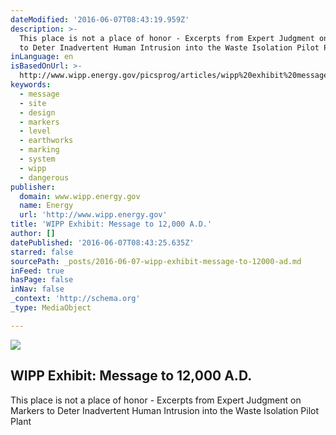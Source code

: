 ```yaml
---
dateModified: '2016-06-07T08:43:19.959Z'
description: >-
  This place is not a place of honor - Excerpts from Expert Judgment on Markers
  to Deter Inadvertent Human Intrusion into the Waste Isolation Pilot Plant
inLanguage: en
isBasedOnUrl: >-
  http://www.wipp.energy.gov/picsprog/articles/wipp%20exhibit%20message%20to%2012,000%20a_d.htm
keywords:
  - message
  - site
  - design
  - markers
  - level
  - earthworks
  - marking
  - system
  - wipp
  - dangerous
publisher:
  domain: www.wipp.energy.gov
  name: Energy
  url: 'http://www.wipp.energy.gov'
title: 'WIPP Exhibit: Message to 12,000 A.D.'
author: []
datePublished: '2016-06-07T08:43:25.635Z'
starred: false
sourcePath: _posts/2016-06-07-wipp-exhibit-message-to-12000-ad.md
inFeed: true
hasPage: false
inNav: false
_context: 'http://schema.org'
_type: MediaObject

---
```

<article style=""><img src="https://s3-us-west-2.amazonaws.com/the-grid-img/p/a5713369ca74bb8d649ebde3fd2ff7c13a01bf85.gif" /><h1>WIPP Exhibit: Message to 12,000 A.D.</h1><p>This place is not a place of honor - Excerpts from Expert Judgment on Markers to Deter Inadvertent Human Intrusion into the Waste Isolation Pilot Plant</p></article>
